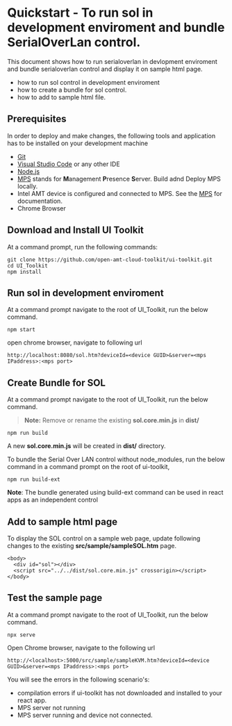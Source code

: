 # Quickstart  - To run sol in development enviroment and bundle SerialOverLan control.

This document shows how to run serialoverlan in devlopment enviroment and bundle serialoverlan control and display it on sample html page.
 
- how to run sol control in development enviroment
- how to create a bundle for sol control.
- how to add to sample html file.


## Prerequisites

In order to deploy and make changes, the following tools and application has to be installed on your development machine
-   [Git](https://git-scm.com/)
-   [Visual Studio Code](https://code.visualstudio.com/) or any other IDE 
-   [Node.js](https://nodejs.org/)
-   [MPS](https://github.com/open-amt-cloud-toolkit/mps) stands for **M**anagement **P**resence **S**erver. Build adnd Deploy MPS locally.
-   Intel AMT device is configured and connected to MPS. See the [MPS](https://github.com/open-amt-cloud-toolkit/mps) for documentation.
-   Chrome Browser


## Download and Install UI Toolkit

At a command prompt, run the following commands:
```
git clone https://github.com/open-amt-cloud-toolkit/ui-toolkit.git
cd UI_Toolkit
npm install
```

## Run sol in development enviroment
At a command prompt navigate to the root of UI_Toolkit, run the below command.
```
npm start
```

open chrome browser, navigate to following url

```
http://localhost:8080/sol.htm?deviceId=<device GUID>&server=<mps IPaddress>:<mps port>
```

## Create Bundle for SOL

At a command prompt navigate to the root of UI_Toolkit, run the below command.
> **Note:** Remove or rename the existing **sol.core.min.js**  in **dist/**
```
npm run build
```
A new **sol.core.min.js** will be created in **dist/** directory.

To bundle the Serial Over LAN control without node_modules,  run the below command in a command prompt on the root of ui-toolkit,

```
npm run build-ext
```

**Note**: The bundle generated using build-ext command can be used in react apps as an independent control

## Add to sample html page

To display the SOL control on a sample web page, update following changes to the existing **src/sample/sampleSOL.htm** page.

```
<body>
  <div id="sol"></div>
  <script src="../../dist/sol.core.min.js" crossorigin></script>
</body>
```

## Test the sample page
At a command prompt navigate to the root of UI_Toolkit, run the below command.
```
npx serve
```
Open Chrome browser, navigate to the following url
```
http://<localhost>:5000/src/sample/sampleKVM.htm?deviceId=<device GUID>&server=<mps IPaddress>:<mps port>
```
You will see the errors in the following scenario's: 
 - compilation errors if ui-toolkit has not downloaded and installed to your react app.
 - MPS server not running
 - MPS server running and device not connected.



